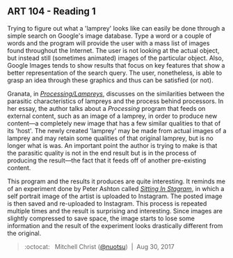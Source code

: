 ## ART 104 - Reading 1
Trying to figure out what a 'lamprey' looks like can easily be done through a simple search on Google's image database. Type a word or a couple of words and the program will provide the user with a mass list of images found throughout the Internet. The user is not looking at the actual object, but instead still (sometimes animated) images of the particular object. Also, Google Images tends to show results that focus on key features that show a better representation of the search query. The user, nonetheless, is able to grasp an idea through these graphics and thus can be satisfied (or not).

Granata, in _[Processing/Lampreys](http://www.ctrl-z.net.au/articles/issue-6/granata-processing-lampreys/)_, discusses on the similarities between the parasitic characteristics of lampreys and the process behind processors. In her essay, the author talks about a _Processing_ program that feeds on external content, such as an image of a lamprey, in order to produce new content—a completely new image that has a few similar qualities to that of its 'host'. The newly created 'lamprey' may be made from actual images of a lamprey and may retain some qualities of that original lamprey, but is no longer what is was. An important point the author is trying to make is that the parasitic quality is not in the end result but is in the process of producing the result—the fact that it feeds off of another pre-existing content.

This program and the results it produces are quite interesting. It reminds me of an experiment done by Peter Ashton called _[Sitting In Stagram](http://art.peteashton.com/sitting-in-stagram/)_, in which a self portrait image of the artist is uploaded to Instagram. The posted image is then saved and re-uploaded to Instagram. This process is repeated multiple times and the result is surprising and interesting. Since images are slightly compressed to save space, the image starts to lose some information and the result of the experiment looks drastically different from the original.

> :octocat: &nbsp; Mitchell Christ ([@nuotsu](https://github.com/nuotsu)) &nbsp;|&nbsp; Aug 30, 2017
